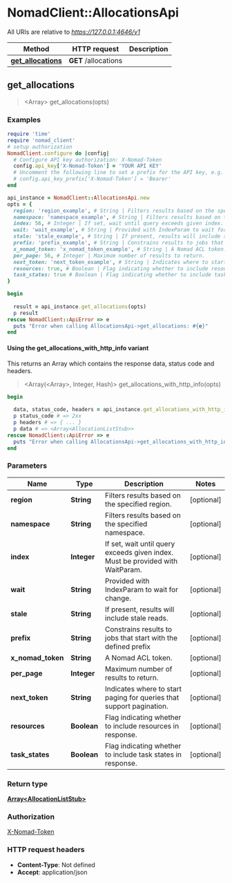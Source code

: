 # NomadClient::AllocationsApi

All URIs are relative to *https://127.0.0.1:4646/v1*

| Method | HTTP request | Description |
| ------ | ------------ | ----------- |
| [**get_allocations**](AllocationsApi.md#get_allocations) | **GET** /allocations |  |


## get_allocations

> <Array<AllocationListStub>> get_allocations(opts)



### Examples

```ruby
require 'time'
require 'nomad_client'
# setup authorization
NomadClient.configure do |config|
  # Configure API key authorization: X-Nomad-Token
  config.api_key['X-Nomad-Token'] = 'YOUR API KEY'
  # Uncomment the following line to set a prefix for the API key, e.g. 'Bearer' (defaults to nil)
  # config.api_key_prefix['X-Nomad-Token'] = 'Bearer'
end

api_instance = NomadClient::AllocationsApi.new
opts = {
  region: 'region_example', # String | Filters results based on the specified region.
  namespace: 'namespace_example', # String | Filters results based on the specified namespace.
  index: 56, # Integer | If set, wait until query exceeds given index. Must be provided with WaitParam.
  wait: 'wait_example', # String | Provided with IndexParam to wait for change.
  stale: 'stale_example', # String | If present, results will include stale reads.
  prefix: 'prefix_example', # String | Constrains results to jobs that start with the defined prefix
  x_nomad_token: 'x_nomad_token_example', # String | A Nomad ACL token.
  per_page: 56, # Integer | Maximum number of results to return.
  next_token: 'next_token_example', # String | Indicates where to start paging for queries that support pagination.
  resources: true, # Boolean | Flag indicating whether to include resources in response.
  task_states: true # Boolean | Flag indicating whether to include task states in response.
}

begin
  
  result = api_instance.get_allocations(opts)
  p result
rescue NomadClient::ApiError => e
  puts "Error when calling AllocationsApi->get_allocations: #{e}"
end
```

#### Using the get_allocations_with_http_info variant

This returns an Array which contains the response data, status code and headers.

> <Array(<Array<AllocationListStub>>, Integer, Hash)> get_allocations_with_http_info(opts)

```ruby
begin
  
  data, status_code, headers = api_instance.get_allocations_with_http_info(opts)
  p status_code # => 2xx
  p headers # => { ... }
  p data # => <Array<AllocationListStub>>
rescue NomadClient::ApiError => e
  puts "Error when calling AllocationsApi->get_allocations_with_http_info: #{e}"
end
```

### Parameters

| Name | Type | Description | Notes |
| ---- | ---- | ----------- | ----- |
| **region** | **String** | Filters results based on the specified region. | [optional] |
| **namespace** | **String** | Filters results based on the specified namespace. | [optional] |
| **index** | **Integer** | If set, wait until query exceeds given index. Must be provided with WaitParam. | [optional] |
| **wait** | **String** | Provided with IndexParam to wait for change. | [optional] |
| **stale** | **String** | If present, results will include stale reads. | [optional] |
| **prefix** | **String** | Constrains results to jobs that start with the defined prefix | [optional] |
| **x_nomad_token** | **String** | A Nomad ACL token. | [optional] |
| **per_page** | **Integer** | Maximum number of results to return. | [optional] |
| **next_token** | **String** | Indicates where to start paging for queries that support pagination. | [optional] |
| **resources** | **Boolean** | Flag indicating whether to include resources in response. | [optional] |
| **task_states** | **Boolean** | Flag indicating whether to include task states in response. | [optional] |

### Return type

[**Array&lt;AllocationListStub&gt;**](AllocationListStub.md)

### Authorization

[X-Nomad-Token](../README.md#X-Nomad-Token)

### HTTP request headers

- **Content-Type**: Not defined
- **Accept**: application/json

